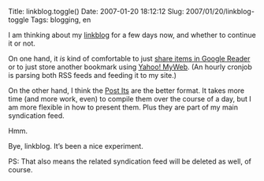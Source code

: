 Title: linkblog.toggle()
Date: 2007-01-20 18:12:12
Slug: 2007/01/20/linkblog-toggle
Tags: blogging, en


I am thinking about my [linkblog][1] for a few days now, and whether to
continue it or not.

On one hand, it _is_ kind of comfortable to just [share items in Google
Reader][2] or to just store another bookmark using [Yahoo! MyWeb][3]. (An
hourly cronjob is parsing both RSS feeds and feeding it to my site.)

On the other hand, I think the [Post Its][4] are the better format. It takes
more time (and more work, even) to compile them over the course of a day, but
I am more flexible in how to present them. Plus they are part of my main
syndication feed.

Hmm.

Bye, linkblog. It’s been a nice experiment.

PS: That also means the related syndication feed will be deleted as well, of
course.

   [1]: http://carlo.zottmann.org/linkblog/
   [2]: http://www.google.com/help/reader/sharing.html
   [3]: http://myweb.yahoo.com
   [4]: http://carlo.zottmann.org/tag/post-it.html

